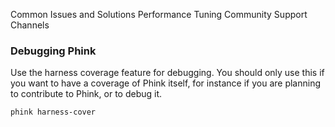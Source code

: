 Common Issues and Solutions
Performance Tuning
Community Support Channels

### Debugging Phink

Use the harness coverage feature for debugging. You should only use this if you want to have a coverage of Phink itself,
for instance if you are planning to contribute to Phink, or to debug it.

```sh
phink harness-cover
```
